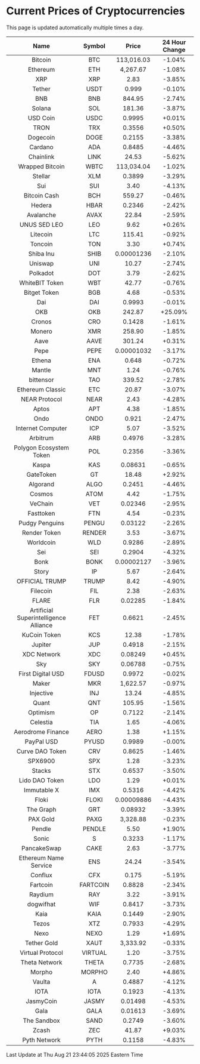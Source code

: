 # Current Prices of Cryptocurrencies
This page is updated automatically multiple times a day.

| Name | Symbol | Price | 24 Hour Change |
| :---: |:---:| :---: | :---: |
| Bitcoin | BTC | 113,016.03 | -1.04% |
| Ethereum | ETH | 4,267.67 | -1.08% |
| XRP | XRP | 2.83 | -3.85% |
| Tether | USDT | 0.999 | -0.10% |
| BNB | BNB | 844.95 | -2.74% |
| Solana | SOL | 181.36 | -3.87% |
| USD Coin | USDC | 0.9995 | +0.01% |
| TRON | TRX | 0.3556 | +0.50% |
| Dogecoin | DOGE | 0.2155 | -3.38% |
| Cardano | ADA | 0.8485 | -4.46% |
| Chainlink | LINK | 24.53 | -5.62% |
| Wrapped Bitcoin | WBTC | 113,034.04 | -1.02% |
| Stellar | XLM | 0.3899 | -3.29% |
| Sui | SUI | 3.40 | -4.13% |
| Bitcoin Cash | BCH | 559.27 | -0.46% |
| Hedera | HBAR | 0.2346 | -2.42% |
| Avalanche | AVAX | 22.84 | -2.59% |
| UNUS SED LEO | LEO | 9.62 | +0.26% |
| Litecoin | LTC | 115.41 | -0.92% |
| Toncoin | TON | 3.30 | +0.74% |
| Shiba Inu | SHIB | 0.00001236 | -2.10% |
| Uniswap | UNI | 10.27 | -2.74% |
| Polkadot | DOT | 3.79 | -2.62% |
| WhiteBIT Token | WBT | 42.77 | -0.76% |
| Bitget Token | BGB | 4.68 | -0.53% |
| Dai | DAI | 0.9993 | -0.01% |
| OKB | OKB | 242.87 | +25.09% |
| Cronos | CRO | 0.1428 | -1.61% |
| Monero | XMR | 258.90 | -1.85% |
| Aave | AAVE | 301.24 | +0.31% |
| Pepe | PEPE | 0.00001032 | -3.17% |
| Ethena | ENA | 0.648 | -0.72% |
| Mantle | MNT | 1.24 | -0.76% |
| bittensor | TAO | 339.52 | -2.78% |
| Ethereum Classic | ETC | 20.87 | -3.07% |
| NEAR Protocol | NEAR | 2.43 | -4.28% |
| Aptos | APT | 4.38 | -1.85% |
| Ondo | ONDO | 0.921 | -2.47% |
| Internet Computer | ICP | 5.07 | -3.52% |
| Arbitrum | ARB | 0.4976 | -3.28% |
| Polygon Ecosystem Token | POL | 0.2356 | -3.36% |
| Kaspa | KAS | 0.08631 | -0.65% |
| GateToken | GT | 18.48 | +2.92% |
| Algorand | ALGO | 0.2451 | -4.46% |
| Cosmos | ATOM | 4.42 | -1.75% |
| VeChain | VET | 0.02346 | -2.95% |
| Fasttoken | FTN | 4.54 | -0.23% |
| Pudgy Penguins | PENGU | 0.03122 | -2.26% |
| Render Token | RENDER | 3.53 | -3.67% |
| Worldcoin | WLD | 0.9286 | -2.89% |
| Sei | SEI | 0.2904 | -4.32% |
| Bonk | BONK | 0.00002127 | -3.96% |
| Story | IP | 5.67 | -2.64% |
| OFFICIAL TRUMP | TRUMP | 8.42 | -4.90% |
| Filecoin | FIL | 2.38 | -2.63% |
| FLARE | FLR | 0.02285 | -1.84% |
| Artificial Superintelligence Alliance | FET | 0.6621 | -2.45% |
| KuCoin Token | KCS | 12.38 | -1.78% |
| Jupiter | JUP | 0.4918 | -2.15% |
| XDC Network | XDC | 0.08249 | +0.45% |
| Sky | SKY | 0.06788 | -0.75% |
| First Digital USD | FDUSD | 0.9972 | -0.02% |
| Maker | MKR | 1,622.57 | -0.97% |
| Injective | INJ | 13.24 | -4.85% |
| Quant | QNT | 105.95 | -1.56% |
| Optimism | OP | 0.7122 | -2.14% |
| Celestia | TIA | 1.65 | -4.06% |
| Aerodrome Finance | AERO | 1.38 | +1.15% |
| PayPal USD | PYUSD | 0.9989 | -0.00% |
| Curve DAO Token | CRV | 0.8625 | -1.46% |
| SPX6900 | SPX | 1.28 | -3.23% |
| Stacks | STX | 0.6537 | -3.50% |
| Lido DAO Token | LDO | 1.29 | +0.01% |
| Immutable X | IMX | 0.5316 | -4.42% |
| Floki | FLOKI | 0.00009886 | -4.43% |
| The Graph | GRT | 0.08932 | -3.39% |
| PAX Gold | PAXG | 3,328.88 | -0.23% |
| Pendle | PENDLE | 5.50 | +1.90% |
| Sonic | S | 0.3233 | -1.17% |
| PancakeSwap | CAKE | 2.63 | -3.77% |
| Ethereum Name Service | ENS | 24.24 | -3.54% |
| Conflux | CFX | 0.175 | -5.19% |
| Fartcoin | FARTCOIN | 0.8828 | -2.34% |
| Raydium | RAY | 3.22 | -3.91% |
| dogwifhat | WIF | 0.8417 | -3.73% |
| Kaia | KAIA | 0.1449 | -2.90% |
| Tezos | XTZ | 0.7933 | -4.29% |
| Nexo | NEXO | 1.29 | +1.69% |
| Tether Gold | XAUT | 3,333.92 | -0.33% |
| Virtual Protocol | VIRTUAL | 1.20 | -3.75% |
| Theta Network | THETA | 0.7735 | -2.68% |
| Morpho | MORPHO | 2.40 | +4.86% |
| Vaulta | A | 0.4887 | -4.12% |
| IOTA | IOTA | 0.1923 | -4.13% |
| JasmyCoin | JASMY | 0.01498 | -4.53% |
| Gala | GALA | 0.01613 | -3.69% |
| The Sandbox | SAND | 0.2749 | -3.60% |
| Zcash | ZEC | 41.87 | +9.03% |
| Pyth Network | PYTH | 0.1158 | -4.83% |

Last Update at Thu Aug 21 23:44:05 2025 Eastern Time